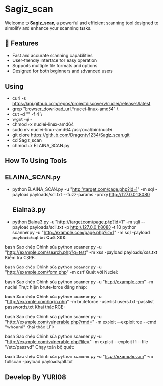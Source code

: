 # Sagiz_scan

Welcome to **Sagiz_scan**, a powerful and efficient scanning tool designed to simplify and enhance your scanning tasks.

## 🚀 Features

- Fast and accurate scanning capabilities
- User-friendly interface for easy operation
- Supports multiple file formats and options
- Designed for both beginners and advanced users

## Using ## 
- curl -s https://api.github.com/repos/projectdiscovery/nuclei/releases/latest 
- grep "browser_download_url.*nuclei-linux-amd64" \
- cut -d '"' -f 4 \
- wget -qi -
- chmod +x nuclei-linux-amd64
- sudo mv nuclei-linux-amd64 /usr/local/bin/nuclei
- git clone https://github.com/Dragontv1234/Sagiz_scan.git
- cd Sagiz_scan
- chmod +x ELAINA_SCAN.py

## How To Using Tools ## 
## ELAINA_SCAN.py ##
- python ELAINA_SCAN.py -u "http://target.com/page.php?id=1" -m sql -payload payloads/sql.txt --fuzz-params -proxy http://127.0.0.1:8080
   ## Elaina3.py ##
- python Elaina3.py -u "http://target.com/page.php?id=1" -m sqli --payload payloads/sqli.txt -p http://127.0.0.1:8080 -t 10
  python scanner.py -u "http://example.com/page.php?id=1" -m sql -payload payloads/sql.txt
Quét XSS:

bash
Sao chép
Chỉnh sửa
  python scanner.py -u "http://example.com/search.php?q=test" -m xss -payload payloads/xss.txt
Kiểm tra CSRF:

bash
Sao chép
Chỉnh sửa
  python scanner.py -u "http://example.com/form.php" -m csrf
Quét với Nuclei:

bash
Sao chép
Chỉnh sửa
  python scanner.py -u "http://example.com" -m nuclei
Thực hiện brute-force đăng nhập:

bash
Sao chép
Chỉnh sửa
  python scanner.py -u "http://example.com/login.php" -m bruteforce -userlist users.txt -passlist passwords.txt
Khai thác RCE:

bash
Sao chép
Chỉnh sửa
  python scanner.py -u "http://example.com/vulnerable.php?cmd=" -m exploit --exploit rce --cmd "whoami"
Khai thác LFI:

bash
Sao chép
Chỉnh sửa
  python scanner.py -u "http://example.com/vulnerable.php?file=" -m exploit --exploit lfi --file "/etc/passwd"
Chạy toàn bộ quét:

bash
Sao chép
Chỉnh sửa
  python scanner.py -u "http://example.com" -m fullscan -payload payloads/all.txt

## Develop By YURI08 ##

